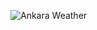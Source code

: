 ![Ankara Weather](https://github.com/enisba/weather-app/blob/main/public/Screenshots/AnkaraWeather.png?raw=true)
